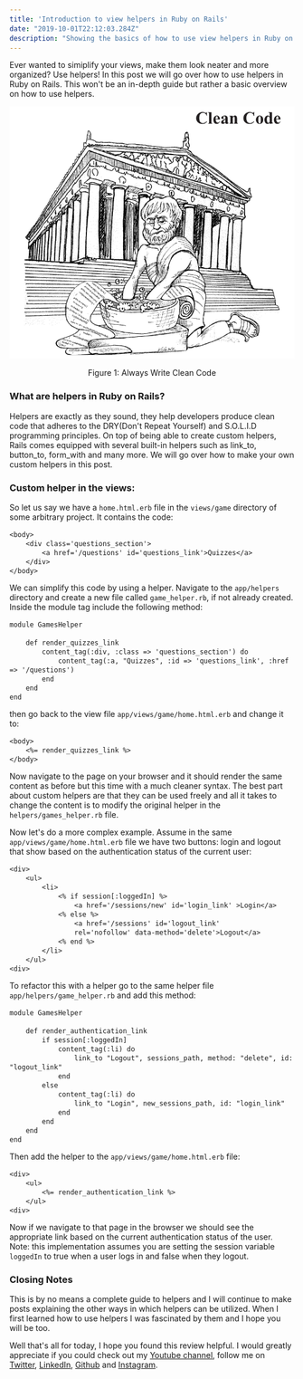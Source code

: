```yaml
---
title: 'Introduction to view helpers in Ruby on Rails'
date: "2019-10-01T22:12:03.284Z"
description: "Showing the basics of how to use view helpers in Ruby on Rails"
---
```


Ever wanted to simiplify your views, make them look neater and more organized? Use helpers! In this post we will go over how to use helpers in Ruby on Rails. This won't be an in-depth guide but rather a basic overview on how to use helpers. 

![Write Clean Code](./img1.png)
<p align="center">Figure 1: Always Write Clean Code</p>

### What are helpers in Ruby on Rails?
Helpers are exactly as they sound, they help developers produce clean code that adheres to the DRY(Don't Repeat Yourself) and S.O.L.I.D programming principles. On top of being able to create custom helpers, Rails comes equipped with several built-in helpers such as link_to, button_to, form_with and many more. We will go over how to make your own custom helpers in this post. 


### Custom helper in the views:
So let us say we have a ```home.html.erb``` file in the ```views/game``` directory of some arbitrary project. It contains the code:
```
<body>
    <div class='questions_section'>
        <a href='/questions' id='questions_link'>Quizzes</a>
    </div>
</body>
```
We can simplify this code by using a helper. Navigate to the ```app/helpers``` directory and create a new file called ```game_helper.rb```, if not already created. Inside the module tag include the following method:
```
module GamesHelper

    def render_quizzes_link 
        content_tag(:div, :class => 'questions_section') do 
            content_tag(:a, "Quizzes", :id => 'questions_link', :href => '/questions')
        end 
    end 
end 
```
then go back to the view file ```app/views/game/home.html.erb``` and change it to:
```
<body>
    <%= render_quizzes_link %>
</body>
```
Now navigate to the page on your browser and it should render the same content as before but this time with a much cleaner syntax. The best part about custom helpers are that they can be used freely and all it takes to change the content is to modify the original helper in the ```helpers/games_helper.rb``` file. 

Now let's do a more complex example. Assume in the same ```app/views/game/home.html.erb``` file we have two buttons: login and logout that show based on the authentication status of the current user:
```
<div>
    <ul>
        <li>
            <% if session[:loggedIn] %>
                <a href='/sessions/new' id='login_link' >Login</a>
            <% else %>
                <a href='/sessions' id='logout_link' 
                rel='nofollow' data-method='delete'>Logout</a>
            <% end %>
        </li>
    </ul>
<div>
```
To refactor this with a helper go to the same helper file ```app/helpers/game_helper.rb``` and add this method:
```
module GamesHelper 

    def render_authentication_link 
        if session[:loggedIn]  
            content_tag(:li) do 
                link_to "Logout", sessions_path, method: "delete", id: "logout_link"
            end 
        else 
            content_tag(:li) do
                link_to "Login", new_sessions_path, id: "login_link"
            end 
        end 
    end 
end 
```
Then add the helper to the ```app/views/game/home.html.erb``` file:
```
<div>
    <ul>
        <%= render_authentication_link %>
    </ul>
<div>
```
Now if we navigate to that page in the browser we should see the appropriate link based on the current authentication status of the user. Note: this implementation assumes you are setting the session variable ```loggedIn``` to true when a user logs in and false when they logout. 

### Closing Notes
This is by no means a complete guide to helpers and I will continue to make posts explaining the other ways in which helpers can be utilized. When I first learned how to use helpers I was fascinated by them and I hope you will be too.


Well that's all for today, I hope you found this review helpful. I would greatly appreciate if you could check out my [Youtube channel](https://www.youtube.com/channel/UCtxed_NljgtAXrQMMdLvhrQ?), follow me on [Twitter](https://twitter.com/Shehan_Atuk), [LinkedIn](https://www.linkedin.com/in/shehan-a-780622126/), [Github](https://github.com/ShehanAT) and [Instagram](https://www.instagram.com/shehanthewebdev/).
